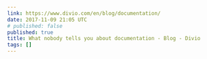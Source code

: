 ```yaml
---
link: https://www.divio.com/en/blog/documentation/
date: 2017-11-09 21:05 UTC
# published: false
published: true
title: What nobody tells you about documentation - Blog - Divio
tags: []
---
```



